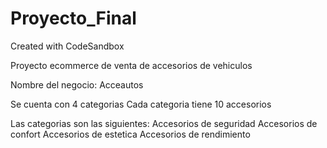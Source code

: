 # Proyecto_Final
Created with CodeSandbox

Proyecto ecommerce de venta de accesorios de vehiculos

Nombre del negocio: Acceautos

Se cuenta con 4 categorias
Cada categoria tiene 10 accesorios

Las categorias son las siguientes:
Accesorios de seguridad
Accesorios de confort
Accesorios de estetica
Accesorios de rendimiento

